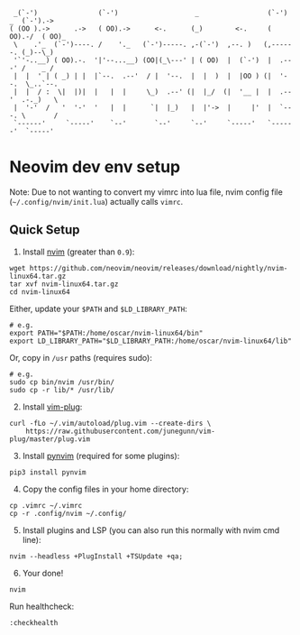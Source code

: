 ```
 _(`-')               (`-')                   _                 (`-')  _  (`-').-> 
( (OO ).->      .->   ( OO).->      <-.      (_)        <-.     ( OO).-/  ( OO)_   
 \    .'_  (`-')----. /    '._   (`-')-----. ,-(`-')  ,--. )   (,------. (_)--\_)  
 '`'-..__) ( OO).-.  '|'--...__) (OO|(_\---' | ( OO)  |  (`-')  |  .---' /    _ /  
 |  |  ' | ( _) | |  |`--.  .--'  / |  '--.  |  |  )  |  |OO ) (|  '--.  \_..`--.  
 |  |  / :  \|  |)|  |   |  |     \_)  .--' (|  |_/  (|  '__ |  |  .--'  .-._)   \ 
 |  '-'  /   '  '-'  '   |  |      `|  |_)   |  |'->  |     |'  |  `---. \       / 
 `------'     `-----'    `--'       `--'     `--'     `-----'   `------'  `-----'  
```
# Neovim dev env setup 
Note: Due to not wanting to convert my vimrc into lua file, nvim config file (`~/.config/nvim/init.lua`) actually calls `vimrc`. 

## Quick Setup
1) Install [nvim](https://github.com/neovim/neovim/releases) (greater than `0.9`):
```
wget https://github.com/neovim/neovim/releases/download/nightly/nvim-linux64.tar.gz
tar xvf nvim-linux64.tar.gz
cd nvim-linux64
```
Either, update your `$PATH` and `$LD_LIBRARY_PATH`:
```
# e.g.
export PATH="$PATH:/home/oscar/nvim-linux64/bin"
export LD_LIBRARY_PATH="$LD_LIBRARY_PATH:/home/oscar/nvim-linux64/lib"
```
Or, copy in `/usr` paths (requires sudo):
```
# e.g.
sudo cp bin/nvim /usr/bin/
sudo cp -r lib/* /usr/lib/
```

2) Install [vim-plug](https://github.com/junegunn/vim-plug):
```
curl -fLo ~/.vim/autoload/plug.vim --create-dirs \
    https://raw.githubusercontent.com/junegunn/vim-plug/master/plug.vim
```

3) Install [pynvim](https://github.com/neovim/pynvim) (required for some plugins):
```
pip3 install pynvim
```

4) Copy the config files in your home directory:
```
cp .vimrc ~/.vimrc
cp -r .config/nvim ~/.config/
```

5) Install plugins and LSP (you can also run this normally with nvim cmd line):
```
nvim --headless +PlugInstall +TSUpdate +qa;
```

6) Your done! 
```
nvim
```
Run healthcheck:
```
:checkhealth
```

